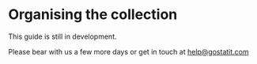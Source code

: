 # Organising the collection

This guide is still in development.

Please bear with us a few more days or get in touch at help@gostatit.com
